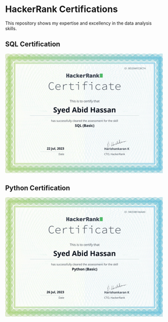 # HackerRank Certifications 
This repository shows my expertise and excellency in the data analysis skills.

## SQL Certification

<div align="center">
  <img src="https://github.com/Syed-Abid/HackerRank-Certifications-/blob/main/SQL%20Basic%20Certification.jpg" alt="Data Analysis Picture" width = 650px;>
</div>

## Python Certification

<div align="center">
  <img src="https://github.com/Syed-Abid/HackerRank-Certifications-/blob/main/Python%20Basic%20Certification.jpg" alt="Data Analysis Picture" width = 650px;>
</div>

